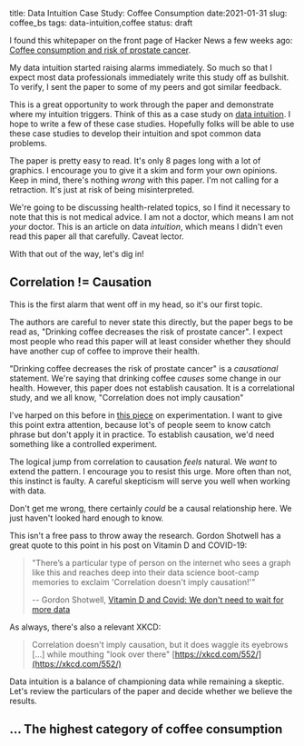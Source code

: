title: Data Intuition Case Study: Coffee Consumption
date:2021-01-31
slug: coffee_bs
tags: data-intuition,coffee
status: draft

I found this whitepaper on the front page of Hacker News a few weeks ago:
[Coffee consumption and risk of prostate cancer](https://bmjopen.bmj.com/content/11/2/e038902).

My data intuition started raising alarms immediately.
So much so that I expect 
most data professionals immediately write this study off as bullshit.
To verify, I sent the paper to some of my peers and got similar feedback.

This is a great opportunity to work through the paper 
and demonstrate where my intuition triggers.
Think of this as a case study on [data intuition](/data_intuition.html).
I hope to write a few of these case studies.
Hopefully folks will be able to use these case studies to 
develop their intuition and spot common data problems.

The paper is pretty easy to read. 
It's only 8 pages long with a lot of graphics.
I encourage you to give it a skim and form your own opinions.
Keep in mind, there's nothing *wrong* with this paper.
I'm not calling for a retraction.
It's just at risk of being misinterpreted.

We're going to be discussing health-related topics,
so I find it necessary to note that this is not medical advice.
I am not a doctor, which means I am not *your* doctor.
This is an article on data *intuition*,
which means I didn't even read this paper all that carefully.
Caveat lector.

With that out of the way, let's dig in!

## Correlation != Causation

This is the first alarm that went off in my head,
so it's our first topic.

The authors are careful to never state this directly,
but the paper begs to be read as,
"Drinking coffee decreases the risk of prostate cancer".
I expect most people who read this paper 
will at least consider whether they should have another cup of coffee
to improve their health.

"Drinking coffee decreases the risk of prostate cancer"
is a *causational* statement.
We're saying that drinking coffee *causes* some change in our health.
However, this paper does not establish causation.
It is a correlational study, and we all know,
"Correlation does not imply causation"

I've harped on this before in [this piece](/why_experiment.html) on experimentation.
I want to give this point extra attention,
because lot's of people seem to know catch phrase
but don't apply it in practice.
To establish causation, we'd need something like a controlled experiment.

The logical jump from correlation to causation *feels* natural.
We *want* to extend the pattern.
I encourage you to resist this urge. 
More often than not, this instinct is faulty.
A careful skepticism will serve you well when working with data.

Don't get me wrong, there certainly *could* be a causal relationship here.
We just haven't looked hard enough to know.

This isn't a free pass to throw away the research.
Gordon Shotwell has a great quote to this point
in his post on Vitamin D and COVID-19:

> "There’s a particular type of person on the internet 
> who sees a graph like this 
> and reaches deep into their data science boot-camp memories 
> to exclaim 'Correlation doesn't imply causation!'"
> 
> -- Gordon Shotwell, [Vitamin D and Covid: We don't need to wait for more data](https://shotwell.ca/posts/supplment_vitamin_d/)

As always, there's also a relevant XKCD:

> Correlation doesn't imply causation, 
> but it does waggle its eyebrows [...] while mouthing "look over there" 
> [https://xkcd.com/552/](https://xkcd.com/552/)

Data intuition is a balance of championing data while remaining a skeptic.
Let's review the particulars of the paper
and decide whether we believe the results.

## ... The highest category of coffee consumption
